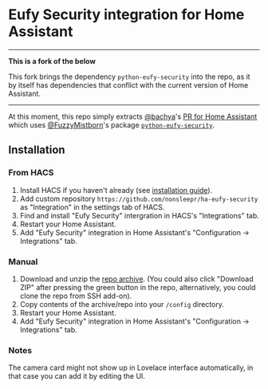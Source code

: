 # Eufy Security integration for Home Assistant

---

**This is a fork of the below**

This fork brings the dependency `python-eufy-security` into the repo, 
as it by itself has dependencies that conflict with the current version of Home Assistant.

---

At this moment, this repo simply extracts [@bachya](https://github.com/bachya)'s [PR for Home Assistant](https://github.com/home-assistant/home-assistant/pull/28443) which uses [@FuzzyMistborn](https://github.com/FuzzyMistborn)'s package [`python-eufy-security`](https://github.com/FuzzyMistborn/python-eufy-security).

## Installation

### From HACS

1. Install HACS if you haven't already (see [installation guide](https://hacs.netlify.com/docs/installation/manual)).
2. Add custom repository `https://github.com/nonsleepr/ha-eufy-security` as "Integration" in the settings tab of HACS.
3. Find and install "Eufy Security" intergration in HACS's "Integrations" tab.
4. Restart your Home Assistant.
5. Add "Eufy Security" integration in Home Assistant's "Configuration -> Integrations" tab.

### Manual

1. Download and unzip the [repo archive](https://github.com/nonsleepr/ha-eufy-security/archive/master.zip). (You could also click "Download ZIP" after pressing the green button in the repo, alternatively, you could clone the repo from SSH add-on).
2. Copy contents of the archive/repo into your `/config` directory.
3. Restart your Home Assistant.
4. Add "Eufy Security" integration in Home Assistant's "Configuration -> Integrations" tab.

### Notes

The camera card might not show up in Lovelace interface automatically, in that case you can add it by editing the UI.
